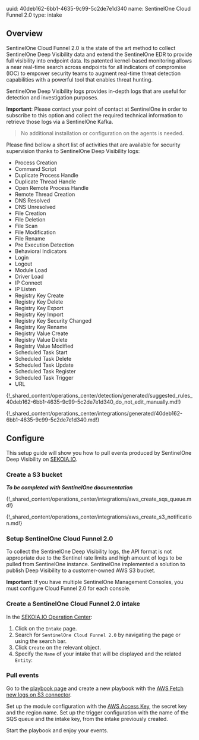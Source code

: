 uuid: 40deb162-6bb1-4635-9c99-5c2de7e1d340
name: SentinelOne Cloud Funnel 2.0
type: intake

## Overview

SentinelOne Cloud Funnel 2.0 is the state of the art method to collect SentinelOne Deep Visibility data and extend the SentinelOne EDR to provide full visibility into endpoint data. Its patented kernel-based monitoring allows a near real-time search across endpoints for all indicators of compromise (IOC) to empower security teams to augment real-time threat detection capabilities with a powerful tool that enables threat hunting.

SentinelOne Deep Visibility logs provides in-depth logs that are useful for detection and investigation purposes.

**Important**: Please contact your point of contact at SentinelOne in order to subscribe to this option and collect the required technical information to retrieve those logs via a SentinelOne Kafka.

> No additional installation or configuration on the agents is needed.

Please find bellow a short list of activities that are available for security supervision thanks to SentinelOne Deep Visibility logs:

- Process Creation
- Command Script
- Duplicate Process Handle
- Duplicate Thread Handle
- Open Remote Process Handle
- Remote Thread Creation
- DNS Resolved
- DNS Unresolved
- File Creation
- File Deletion
- File Scan
- File Modification
- File Rename
- Pre Execution Detection
- Behavioral Indicators
- Login 
- Logout
- Module Load
- Driver Load
- IP Connect
- IP Listen
- Registry Key Create
- Registry Key Delete
- Registry Key Export
- Registry Key Import
- Registry Key Security Changed
- Registry Key Rename
- Registry Value Create
- Registry Value Delete
- Registry Value Modified
- Scheduled Task Start
- Scheduled Task Delete
- Scheduled Task Update
- Scheduled Task Register
- Scheduled Task Trigger
- URL

{!_shared_content/operations_center/detection/generated/suggested_rules_40deb162-6bb1-4635-9c99-5c2de7e1d340_do_not_edit_manually.md!}

{!_shared_content/operations_center/integrations/generated/40deb162-6bb1-4635-9c99-5c2de7e1d340.md!}

## Configure

This setup guide will show you how to pull events produced by SentinelOne Deep Visibility on [SEKOIA.IO](https://app.sekoia.io/).

### Create a S3 bucket

***To be completed with SentinelOne documentation***

{!_shared_content/operations_center/integrations/aws_create_sqs_queue.md!}

{!_shared_content/operations_center/integrations/aws_create_s3_notification.md!}

### Setup SentinelOne Cloud Funnel 2.0

To collect the SentinelOne Deep Visibility logs, the API format is not appropriate due to the Sentinel rate limits and high amount of logs to be pulled from SentinelOne instance.
SentinelOne implemented a solution to publish Deep Visibility to a customer-owned AWS S3 bucket.

**Important**: If you have multiple SentinelOne Management Consoles, you must configure Cloud Funnel 2.0 for each console.

### Create a SentinelOne Cloud Funnel 2.0 intake

In the [SEKOIA.IO Operation Center](https://app.sekoia.io/operations/intakes):

1. Click on the `Intake` page.
2. Search for `SentinelOne Cloud Funnel 2.0` by navigating the page or using the search bar.
3. Click `Create` on the relevant object.
4. Specify the `Name` of your intake that will be displayed and the related `Entity`:

### Pull events

Go to the [playbook page](https://app.sekoia.io/operations/playbooks) and create a new playbook with the [AWS Fetch new logs on S3 connector](../../../../automate/library/aws.md#fetch-new-logs-on-s3).

Set up the module configuration with the [AWS Access Key](https://docs.aws.amazon.com/IAM/latest/UserGuide/id_credentials_access-keys.html), the secret key and the region name. Set up the trigger configuration with the name of the SQS queue and the intake key, from the intake previously created.

Start the playbook and enjoy your events.